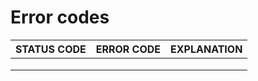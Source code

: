 # Error codes

| STATUS CODE | ERROR CODE | EXPLANATION |
| ----------- | ---------- | ----------- |
|             |            |             |
|             |            |             |
|             |            |             |
